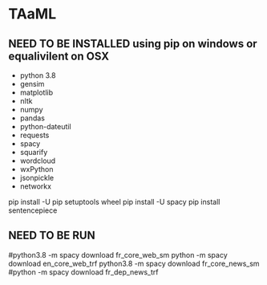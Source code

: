 # TAaML

## NEED TO BE INSTALLED using pip on windows or equalivilent on OSX
- python 3.8
- gensim
- matplotlib
- nltk
- numpy
- pandas
- python-dateutil
- requests
- spacy
- squarify
- wordcloud
- wxPython
- jsonpickle
- networkx

pip install -U pip setuptools wheel
pip install -U spacy
pip install sentencepiece

## NEED TO BE RUN
#python3.8 -m spacy download fr_core_web_sm
python -m spacy download en_core_web_trf
python3.8 -m spacy download fr_core_news_sm
#python -m spacy download fr_dep_news_trf
